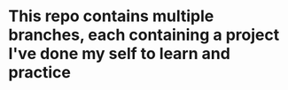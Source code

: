 # This repo contains multiple branches, each containing a project I've done my self to learn and practice

